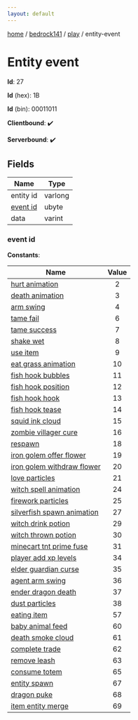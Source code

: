 ```yaml
---
layout: default
---
```


[home](/)  /  [bedrock141](/protocol/bedrock141)  /  [play](/protocol/bedrock141/play)  /  entity-event

# Entity event

**Id**: 27

**Id** (hex): 1B

**Id** (bin): 00011011

**Clientbound**: ✔️

**Serverbound**: ✔️

## Fields

Name | Type
---|---
entity id | varlong
[event id](#event-id) | ubyte
data | varint

### event id

**Constants**:

Name | Value
---|:---:
[hurt animation](event-id_hurt-animation) | 2
[death animation](event-id_death-animation) | 3
[arm swing](event-id_arm-swing) | 4
[tame fail](event-id_tame-fail) | 6
[tame success](event-id_tame-success) | 7
[shake wet](event-id_shake-wet) | 8
[use item](event-id_use-item) | 9
[eat grass animation](event-id_eat-grass-animation) | 10
[fish hook bubbles](event-id_fish-hook-bubbles) | 11
[fish hook position](event-id_fish-hook-position) | 12
[fish hook hook](event-id_fish-hook-hook) | 13
[fish hook tease](event-id_fish-hook-tease) | 14
[squid ink cloud](event-id_squid-ink-cloud) | 15
[zombie villager cure](event-id_zombie-villager-cure) | 16
[respawn](event-id_respawn) | 18
[iron golem offer flower](event-id_iron-golem-offer-flower) | 19
[iron golem withdraw flower](event-id_iron-golem-withdraw-flower) | 20
[love particles](event-id_love-particles) | 21
[witch spell animation](event-id_witch-spell-animation) | 24
[firework particles](event-id_firework-particles) | 25
[silverfish spawn animation](event-id_silverfish-spawn-animation) | 27
[witch drink potion](event-id_witch-drink-potion) | 29
[witch thrown potion](event-id_witch-thrown-potion) | 30
[minecart tnt prime fuse](event-id_minecart-tnt-prime-fuse) | 31
[player add xp levels](event-id_player-add-xp-levels) | 34
[elder guardian curse](event-id_elder-guardian-curse) | 35
[agent arm swing](event-id_agent-arm-swing) | 36
[ender dragon death](event-id_ender-dragon-death) | 37
[dust particles](event-id_dust-particles) | 38
[eating item](event-id_eating-item) | 57
[baby animal feed](event-id_baby-animal-feed) | 60
[death smoke cloud](event-id_death-smoke-cloud) | 61
[complete trade](event-id_complete-trade) | 62
[remove leash](event-id_remove-leash) | 63
[consume totem](event-id_consume-totem) | 65
[entity spawn](event-id_entity-spawn) | 67
[dragon puke](event-id_dragon-puke) | 68
[item entity merge](event-id_item-entity-merge) | 69

